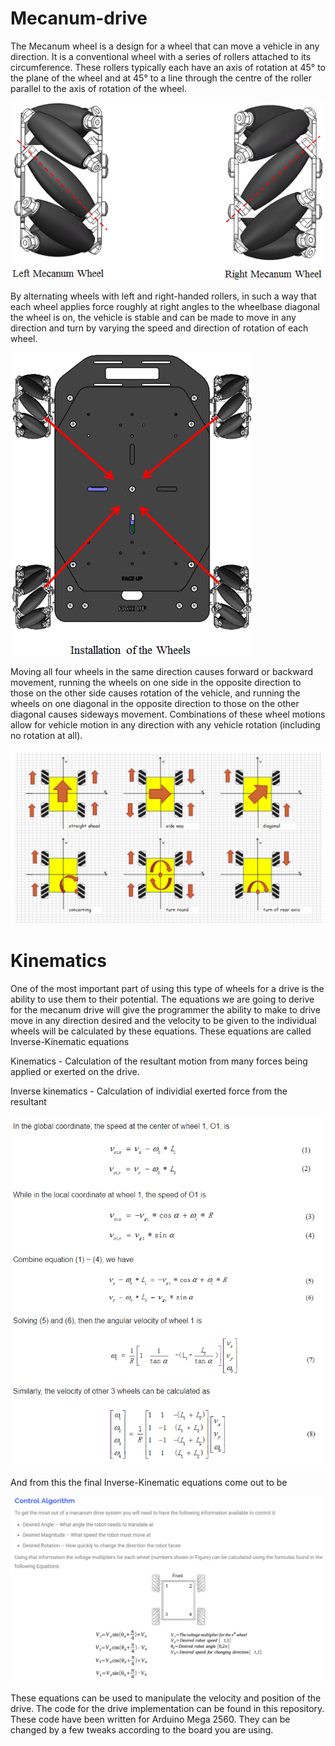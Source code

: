 # Mecanum-drive
  
The Mecanum wheel is a design for a wheel that can move a vehicle in any direction. It is a conventional wheel with a series of rollers attached to its circumference. These rollers typically each have an axis of rotation at 45° to the plane of the wheel and at 45° to a line through the centre of the roller parallel to the axis of rotation of the wheel.

![Mecanum wheels](/Mecanum%20Drive/Illustrations/LeftAndRight_Mecanum_Wheel.png)

By alternating wheels with left and right-handed rollers, in such a way that each wheel applies force roughly at right angles to the wheelbase diagonal the wheel is on, the vehicle is stable and can be made to move in any direction and turn by varying the speed and direction of rotation of each wheel.

![Mecanum wheel arrangement](/Mecanum%20Drive/Illustrations/Mecanum_Wheel_Installation_02.png)

Moving all four wheels in the same direction causes forward or backward movement, running the wheels on one side in the opposite direction to those on the other side causes rotation of the vehicle, and running the wheels on one diagonal in the opposite direction to those on the other diagonal causes sideways movement. Combinations of these wheel motions allow for vehicle motion in any direction with any vehicle rotation (including no rotation at all).

![Mecanum wheel combinations](/Mecanum%20Drive/Illustrations/wheel-rotations.jpg)

# Kinematics

One of the most important part of using this type of wheels for a drive is the ability to use them to their potential. The equations we are going to derive for the mecanum drive will give the programmer the ability to make to drive move in any direction desired and the velocity to be given to the individual wheels will be calculated by these equations. These equations are called Inverse-Kinematic equations

Kinematics - Calculation of the resultant motion from many forces being applied or exerted on the drive.


Inverse kinematics - Calculation of individial exerted force from the resultant

![derivation](/Mecanum%20Drive/Illustrations/Derivation.PNG) 

And from this the final Inverse-Kinematic equations come out to be 


![final equations](/Mecanum%20Drive/Illustrations/final%20equations.PNG)


These equations can be used to manipulate the velocity and position of the drive. The code for the drive implementation can be found in this repository. These code have been written for Arduino Mega 2560. They can be changed by a few tweaks according to the board you are using.
